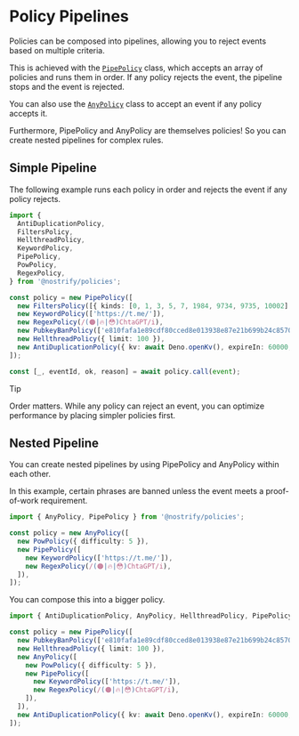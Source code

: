 # Policy Pipelines

Policies can be composed into pipelines, allowing you to reject events based on multiple criteria.

This is achieved with the [`PipePolicy`](https://jsr.io/@nostrify/nostrify/doc/policies/~/PipePolicy) class, which accepts an array of policies and runs them in order. If any policy rejects the event, the pipeline stops and the event is rejected.

You can also use the [`AnyPolicy`](https://jsr.io/@nostrify/nostrify/doc/policies/~/AnyPolicy) class to accept an event if any policy accepts it.

Furthermore, PipePolicy and AnyPolicy are themselves policies! So you can create nested pipelines for complex rules.

## Simple Pipeline

The following example runs each policy in order and rejects the event if any policy rejects.

```ts
import {
  AntiDuplicationPolicy,
  FiltersPolicy,
  HellthreadPolicy,
  KeywordPolicy,
  PipePolicy,
  PowPolicy,
  RegexPolicy,
} from '@nostrify/policies';

const policy = new PipePolicy([
  new FiltersPolicy([{ kinds: [0, 1, 3, 5, 7, 1984, 9734, 9735, 10002] }]),
  new KeywordPolicy(['https://t.me/']),
  new RegexPolicy(/(🟠|🔥|😳)ChtaGPT/i),
  new PubkeyBanPolicy(['e810fafa1e89cdf80cced8e013938e87e21b699b24c8570537be92aec4b12c18']),
  new HellthreadPolicy({ limit: 100 }),
  new AntiDuplicationPolicy({ kv: await Deno.openKv(), expireIn: 60000, minLength: 50 }),
]);

const [_, eventId, ok, reason] = await policy.call(event);
```

> [!TIP]
> Order matters. While any policy can reject an event, you can optimize performance by placing simpler policies first.

## Nested Pipeline

You can create nested pipelines by using PipePolicy and AnyPolicy within each other.

In this example, certain phrases are banned unless the event meets a proof-of-work requirement.

```ts
import { AnyPolicy, PipePolicy } from '@nostrify/policies';

const policy = new AnyPolicy([
  new PowPolicy({ difficulty: 5 }),
  new PipePolicy([
    new KeywordPolicy(['https://t.me/']),
    new RegexPolicy(/(🟠|🔥|😳)ChtaGPT/i),
  ]),
]);
```

You can compose this into a bigger policy.

```ts
import { AntiDuplicationPolicy, AnyPolicy, HellthreadPolicy, PipePolicy, PubkeyBanPolicy } from '@nostrify/policies';

const policy = new PipePolicy([
  new PubkeyBanPolicy(['e810fafa1e89cdf80cced8e013938e87e21b699b24c8570537be92aec4b12c18']),
  new HellthreadPolicy({ limit: 100 }),
  new AnyPolicy([
    new PowPolicy({ difficulty: 5 }),
    new PipePolicy([
      new KeywordPolicy(['https://t.me/']),
      new RegexPolicy(/(🟠|🔥|😳)ChtaGPT/i),
    ]),
  ]),
  new AntiDuplicationPolicy({ kv: await Deno.openKv(), expireIn: 60000, minLength: 50 }),
]);
```
